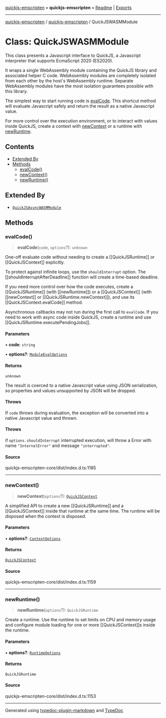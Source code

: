 [quickjs-emscripten](../../packages.md) • **quickjs-emscripten** • [Readme](../index.md) \| [Exports](../exports.md)

***

[quickjs-emscripten](../../packages.md) / [quickjs-emscripten](../exports.md) / QuickJSWASMModule

# Class: QuickJSWASMModule

This class presents a Javascript interface to QuickJS, a Javascript interpreter
that supports EcmaScript 2020 (ES2020).

It wraps a single WebAssembly module containing the QuickJS library and
associated helper C code. WebAssembly modules are completely isolated from
each other by the host's WebAssembly runtime. Separate WebAssembly modules
have the most isolation guarantees possible with this library.

The simplest way to start running code is [evalCode](QuickJSWASMModule.md#evalcode). This shortcut
method will evaluate Javascript safely and return the result as a native
Javascript value.

For more control over the execution environment, or to interact with values
inside QuickJS, create a context with [newContext](QuickJSWASMModule.md#newcontext) or a runtime with
[newRuntime](QuickJSWASMModule.md#newruntime).

## Contents

- [Extended By](QuickJSWASMModule.md#extended-by)
- [Methods](QuickJSWASMModule.md#methods)
  - [evalCode()](QuickJSWASMModule.md#evalcode)
  - [newContext()](QuickJSWASMModule.md#newcontext)
  - [newRuntime()](QuickJSWASMModule.md#newruntime)

## Extended By

- [`QuickJSAsyncWASMModule`](QuickJSAsyncWASMModule.md)

## Methods

### evalCode()

> **evalCode**(`code`, `options`?): `unknown`

One-off evaluate code without needing to create a [[QuickJSRuntime]] or
[[QuickJSContext]] explicitly.

To protect against infinite loops, use the `shouldInterrupt` option. The
[[shouldInterruptAfterDeadline]] function will create a time-based deadline.

If you need more control over how the code executes, create a
[[QuickJSRuntime]] (with [[newRuntime]]) or a [[QuickJSContext]] (with
[[newContext]] or [[QuickJSRuntime.newContext]]), and use its
[[QuickJSContext.evalCode]] method.

Asynchronous callbacks may not run during the first call to `evalCode`. If
you need to work with async code inside QuickJS, create a runtime and use
[[QuickJSRuntime.executePendingJobs]].

#### Parameters

• **code**: `string`

• **options?**: [`ModuleEvalOptions`](../interfaces/ModuleEvalOptions.md)

#### Returns

`unknown`

The result is coerced to a native Javascript value using JSON
serialization, so properties and values unsupported by JSON will be dropped.

#### Throws

If `code` throws during evaluation, the exception will be
converted into a native Javascript value and thrown.

#### Throws

if `options.shouldInterrupt` interrupted execution, will throw a Error
with name `"InternalError"` and  message `"interrupted"`.

#### Source

quickjs-emscripten-core/dist/index.d.ts:1185

***

### newContext()

> **newContext**(`options`?): [`QuickJSContext`](QuickJSContext.md)

A simplified API to create a new [[QuickJSRuntime]] and a
[[QuickJSContext]] inside that runtime at the same time. The runtime will
be disposed when the context is disposed.

#### Parameters

• **options?**: [`ContextOptions`](../interfaces/ContextOptions.md)

#### Returns

[`QuickJSContext`](QuickJSContext.md)

#### Source

quickjs-emscripten-core/dist/index.d.ts:1159

***

### newRuntime()

> **newRuntime**(`options`?): `QuickJSRuntime`

Create a runtime.
Use the runtime to set limits on CPU and memory usage and configure module
loading for one or more [[QuickJSContext]]s inside the runtime.

#### Parameters

• **options?**: [`RuntimeOptions`](../interfaces/RuntimeOptions.md)

#### Returns

`QuickJSRuntime`

#### Source

quickjs-emscripten-core/dist/index.d.ts:1153

***

Generated using [typedoc-plugin-markdown](https://www.npmjs.com/package/typedoc-plugin-markdown) and [TypeDoc](https://typedoc.org/)
